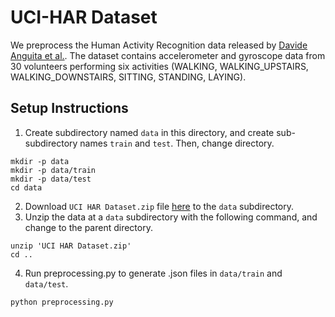 # UCI-HAR Dataset

We preprocess the Human Activity Recognition data released by [Davide Anguita et al.](https://archive.ics.uci.edu/ml/datasets/human+activity+recognition+using+smartphones).
The dataset contains accelerometer and gyroscope data from 30 volunteers performing six activities (WALKING, WALKING_UPSTAIRS, WALKING_DOWNSTAIRS, SITTING, STANDING, LAYING).

## Setup Instructions

1. Create subdirectory named ```data``` in this directory, and create sub-subdirectory names ```train``` and ```test```. Then, change directory.
```
mkdir -p data
mkdir -p data/train
mkdir -p data/test
cd data
```
2. Download ```UCI HAR Dataset.zip``` file [here](https://archive.ics.uci.edu/ml/datasets/human+activity+recognition+using+smartphones) to the ```data``` subdirectory.
3. Unzip the data at a ```data``` subdirectory with the following command, and change to the parent directory.
```
unzip 'UCI HAR Dataset.zip'
cd ..
```
4. Run preprocessing.py to generate .json files in ```data/train``` and ```data/test```.
```
python preprocessing.py
```
